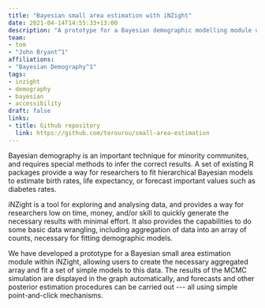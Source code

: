 ```yaml
---
title: "Bayesian small area estimation with iNZight"
date: 2021-04-14T14:55:33+13:00
description: "A prototype for a Bayesian demographic modelling module using iNZight's add-on system."
team:
- tom
- "John Bryant^1"
affiliations:
- "Bayesian Demography^1"
tags:
- inzight
- demography
- bayesian
- accessibility
draft: false
links:
- title: Github repository
  link: https://github.com/terourou/small-area-estimation
---
```


Bayesian demography is an important technique for minority communites, and requires special methods to infer the correct results. A set of existing R packages provide a way for researchers to fit hierarchical Bayesian models to estimate birth rates, life expectancy, or forecast important values such as diabetes rates.

iNZight is a tool for exploring and analysing data, and provides a way for researchers low on time, money, and/or skill to quickly generate the necessary results with minimal effort. It also provides the capabilities to do some basic data wrangling, including aggregation of data into an array of counts, necessary for fitting demographic models.

We have developed a prototype for a Bayesian small area estimation module within iNZight, allowing users to create the necessary aggregated array and fit a set of simple models to this data. The results of the MCMC simulation are displayed in the graph automatically, and forecasts and other posterior estimation procedures can be carried out --- all using simple point-and-click mechanisms.
